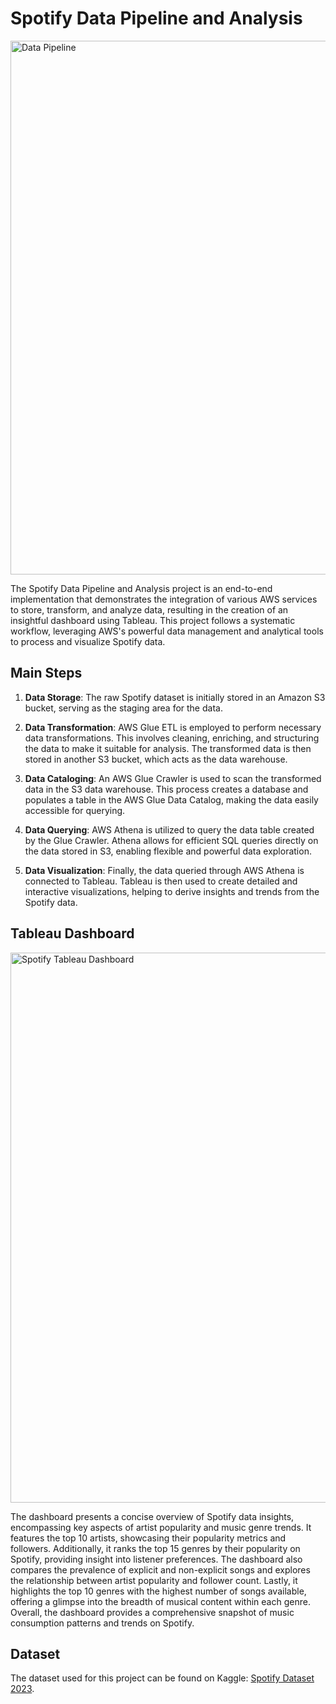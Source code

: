 # Spotify Data Pipeline and Analysis

<img width="854" alt="Data Pipeline" src="https://github.com/sabarishsubramaniam2000/Spotify-Data-Pipeline-And-Analysis/assets/84472301/2ece16cb-c403-470d-85ad-890cf1032414">

The Spotify Data Pipeline and Analysis project is an end-to-end implementation that demonstrates the integration of various AWS services to store, transform, and analyze data, resulting in the creation of an insightful dashboard using Tableau. This project follows a systematic workflow, leveraging AWS's powerful data management and analytical tools to process and visualize Spotify data.

## Main Steps

1. **Data Storage**: The raw Spotify dataset is initially stored in an Amazon S3 bucket, serving as the staging area for the data.

2. **Data Transformation**: AWS Glue ETL is employed to perform necessary data transformations. This involves cleaning, enriching, and structuring the data to make it suitable for analysis. The transformed data is then stored in another S3 bucket, which acts as the data warehouse.

3. **Data Cataloging**: An AWS Glue Crawler is used to scan the transformed data in the S3 data warehouse. This process creates a database and populates a table in the AWS Glue Data Catalog, making the data easily accessible for querying.

4. **Data Querying**: AWS Athena is utilized to query the data table created by the Glue Crawler. Athena allows for efficient SQL queries directly on the data stored in S3, enabling flexible and powerful data exploration.

5. **Data Visualization**: Finally, the data queried through AWS Athena is connected to Tableau. Tableau is then used to create detailed and interactive visualizations, helping to derive insights and trends from the Spotify data.

## Tableau Dashboard

<img width="880" alt="Spotify Tableau Dashboard" src="https://github.com/sabarishsubramaniam2000/Spotify-Data-Pipeline-And-Analysis/assets/84472301/2b3ba5db-8ec5-48e9-8144-12b3b5bad222">

The dashboard presents a concise overview of Spotify data insights, encompassing key aspects of artist popularity and music genre trends. It features the top 10 artists, showcasing their popularity metrics and followers. Additionally, it ranks the top 15 genres by their popularity on Spotify, providing insight into listener preferences. The dashboard also compares the prevalence of explicit and non-explicit songs and explores the relationship between artist popularity and follower count. Lastly, it highlights the top 10 genres with the highest number of songs available, offering a glimpse into the breadth of musical content within each genre. Overall, the dashboard provides a comprehensive snapshot of music consumption patterns and trends on Spotify.

## Dataset

The dataset used for this project can be found on Kaggle: [Spotify Dataset 2023](https://www.kaggle.com/datasets/tonygordonjr/spotify-dataset-2023).
